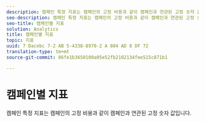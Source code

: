 ```yaml
---
description: 캠페인 특정 지표는 캠페인의 고정 비용과 같이 캠페인과 연관된 고정 숫자 값입니다.
seo-description: 캠페인 특정 지표는 캠페인의 고정 비용과 같이 캠페인과 연관된 고정 숫자 값입니다.
seo-title: 캠페인별 지표
solution: Analytics
title: 캠페인별 지표
topic: 지표
uuid: 7 Dacebc 7-2 AB 5-4338-8970-2 A 804 AD 8 DF 72
translation-type: tm+mt
source-git-commit: 86fe1b3650100a05e52fb2102134fee515c871b1

---
```



# 캠페인별 지표

캠페인 특정 지표는 캠페인의 고정 비용과 같이 캠페인과 연관된 고정 숫자 값입니다.

